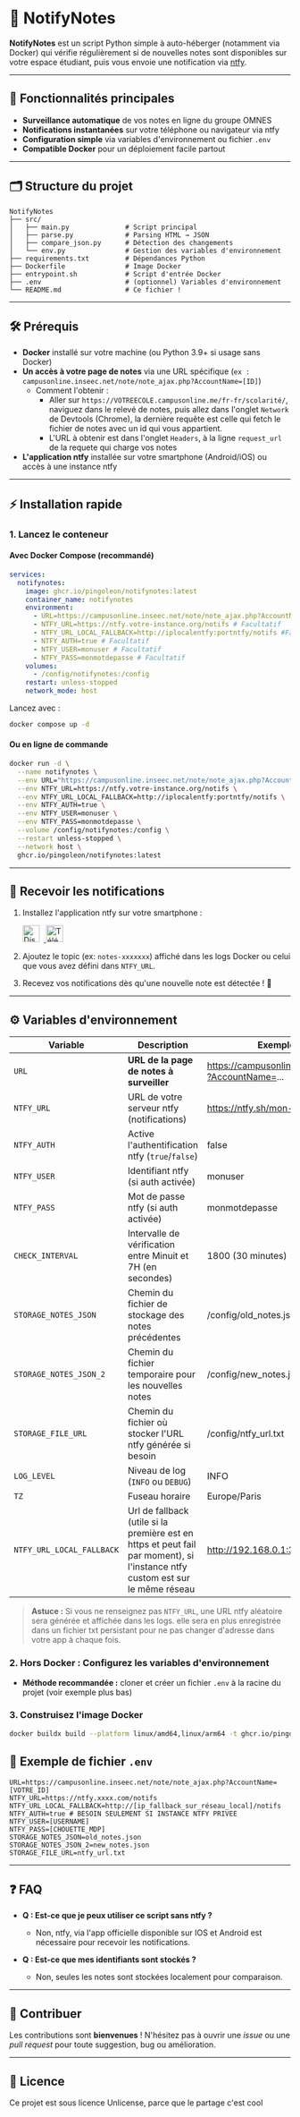# 📢 NotifyNotes

**NotifyNotes** est un script Python simple à auto-héberger (notamment via Docker) qui vérifie régulièrement si de nouvelles notes sont disponibles sur votre espace étudiant, puis vous envoie une notification via [ntfy](https://ntfy.sh/).

---

## 🚀 Fonctionnalités principales

- **Surveillance automatique** de vos notes en ligne du groupe OMNES
- **Notifications instantanées** sur votre téléphone ou navigateur via ntfy
- **Configuration simple** via variables d'environnement ou fichier `.env`
- **Compatible Docker** pour un déploiement facile partout

---

## 🗂️ Structure du projet

```
NotifyNotes
├── src/
│   ├── main.py              # Script principal
│   ├── parse.py             # Parsing HTML → JSON
│   ├── compare_json.py      # Détection des changements
│   └── env.py               # Gestion des variables d'environnement
├── requirements.txt         # Dépendances Python
├── Dockerfile               # Image Docker
├── entrypoint.sh            # Script d'entrée Docker
├── .env                     # (optionnel) Variables d'environnement
└── README.md                # Ce fichier !
```

---

## 🛠️ Prérequis

- **Docker** installé sur votre machine (ou Python 3.9+ si usage sans Docker)
- **Un accès à votre page de notes** via une URL spécifique (`ex : campusonline.inseec.net/note/note_ajax.php?AccountName=[ID]`)
  - Comment l'obtenir :
    - Aller sur `https://VOTREECOLE.campusonline.me/fr-fr/scolarité/`, naviguez dans le relevé de notes, puis allez dans l'onglet `Network` de Devtools (Chrome), la dernière requête est celle qui fetch le fichier de notes avec un id qui vous appartient.
    - L'URL à obtenir est dans l'onglet `Headers`, à la ligne `request_url` de la requete qui charge vos notes
- **L'application ntfy** installée sur votre smartphone (Android/iOS) ou accès à une instance ntfy

---

## ⚡ Installation rapide

### 1. Lancez le conteneur

#### Avec Docker Compose (recommandé)

```yaml
services:
  notifynotes:
    image: ghcr.io/pingoleon/notifynotes:latest
    container_name: notifynotes
    environment:
      - URL=https://campusonline.inseec.net/note/note_ajax.php?AccountName=VOTRE_ID #REQUIS
      - NTFY_URL=https://ntfy.votre-instance.org/notifs # Facultatif
      - NTFY_URL_LOCAL_FALLBACK=http://iplocalentfy:portntfy/notifs #Facultatif
      - NTFY_AUTH=true # Facultatif
      - NTFY_USER=monuser # Facultatif
      - NTFY_PASS=monmotdepasse # Facultatif
    volumes:
      - /config/notifynotes:/config
    restart: unless-stopped
    network_mode: host
```

Lancez avec :

```bash
docker compose up -d
```

#### Ou en ligne de commande

```bash
docker run -d \
  --name notifynotes \
  --env URL="https://campusonline.inseec.net/note/note_ajax.php?AccountName=VOTRE_ID" \
  --env NTFY_URL=https://ntfy.votre-instance.org/notifs \
  --env NTFY_URL_LOCAL_FALLBACK=http://iplocalentfy:portntfy/notifs \
  --env NTFY_AUTH=true \
  --env NTFY_USER=monuser \
  --env NTFY_PASS=monmotdepasse \
  --volume /config/notifynotes:/config \
  --restart unless-stopped \
  --network host \
  ghcr.io/pingoleon/notifynotes:latest
```

---

## 📲 Recevoir les notifications

1. Installez l'application ntfy sur votre smartphone :

   <a href="https://play.google.com/store/apps/details?id=io.heckel.ntfy">
     <img src="https://play.google.com/intl/en_us/badges/static/images/badges/fr_badge_web_generic.png" alt="Disponible sur Google Play" height="30" style="margin-right:8px;"/>
   </a>
   <a href="https://apps.apple.com/us/app/ntfy/id1625396347">
     <img src="https://developer.apple.com/assets/elements/badges/download-on-the-app-store.svg" alt="Télécharger sur l'App Store" height="30"/>
   </a>
2. Ajoutez le topic (ex: `notes-xxxxxxx`) affiché dans les logs Docker ou celui que vous avez défini dans `NTFY_URL`.
3. Recevez vos notifications dès qu'une nouvelle note est détectée ! 🎉

---

## ⚙️ Variables d'environnement

| Variable                    | Description                                                                                                                      | Exemple / Valeur par défaut                                       | Obligatoire |
| --------------------------- | -------------------------------------------------------------------------------------------------------------------------------- | ------------------------------------------------------------------ | ----------- |
| `URL`                     | **URL de la page de notes à surveiller**                                                                                  | https://campusonline.inseec.net/note/note_ajax.php?AccountName=... | ✅ Oui      |
| `NTFY_URL`                | URL de votre serveur ntfy (notifications)                                                                                        | https://ntfy.sh/mon-topic                                          | Non         |
| `NTFY_AUTH`               | Active l'authentification ntfy (`true`/`false`)                                                                              | false                                                              | Non         |
| `NTFY_USER`               | Identifiant ntfy (si auth activée)                                                                                              | monuser                                                            | Non         |
| `NTFY_PASS`               | Mot de passe ntfy (si auth activée)                                                                                             | monmotdepasse                                                      | Non         |
| `CHECK_INTERVAL`          | Intervalle de vérification entre Minuit et 7H (en secondes)                                                                     | 1800 (30 minutes)                                                  | Non         |
| `STORAGE_NOTES_JSON`      | Chemin du fichier de stockage des notes précédentes                                                                            | /config/old_notes.json                                             | Non         |
| `STORAGE_NOTES_JSON_2`    | Chemin du fichier temporaire pour les nouvelles notes                                                                            | /config/new_notes.json                                             | Non         |
| `STORAGE_FILE_URL`        | Chemin du fichier où stocker l'URL ntfy générée si besoin                                                                    | /config/ntfy_url.txt                                               | Non         |
| `LOG_LEVEL`               | Niveau de log (`INFO` ou `DEBUG`)                                                                                            | INFO                                                               | Non         |
| `TZ`                      | Fuseau horaire                                                                                                                   | Europe/Paris                                                       | Non         |
| `NTFY_URL_LOCAL_FALLBACK` | Url de fallback (utile si la première est en https et peut fail par moment), si l'instance ntfy custom est sur le même réseau | http://192.168.0.1:3456/notifs                                     | Non         |

> **Astuce :** Si vous ne renseignez pas `NTFY_URL`, une URL ntfy aléatoire sera générée et affichée dans les logs. elle sera en plus enregistrée dans un fichier txt persistant pour ne pas changer d'adresse dans votre app à chaque fois.

### 2. Hors Docker : Configurez les variables d'environnement

- **Méthode recommandée :** cloner et créer un fichier `.env` à la racine du projet (voir exemple plus bas)

### 3. Construisez l'image Docker

```bash
docker buildx build --platform linux/amd64,linux/arm64 -t ghcr.io/pingoleon/notifynotes:latest .
```

## 📝 Exemple de fichier `.env`

```
URL=https://campusonline.inseec.net/note/note_ajax.php?AccountName=[VOTRE_ID]
NTFY_URL=https://ntfy.xxxx.com/notifs
NTFY_URL_LOCAL_FALLBACK=http://[ip_fallback_sur_réseau_local]/notifs
NTFY_AUTH=true # BESOIN SEULEMENT SI INSTANCE NTFY PRIVEE
NTFY_USER=[USERNAME]
NTFY_PASS=[CHOUETTE_MDP]
STORAGE_NOTES_JSON=old_notes.json
STORAGE_NOTES_JSON_2=new_notes.json
STORAGE_FILE_URL=ntfy_url.txt
```

---

## ❓ FAQ

- **Q : Est-ce que je peux utiliser ce script sans ntfy ?**

  - Non, ntfy, via l'app officielle disponible sur IOS et Android est nécessaire pour recevoir les notifications.
- **Q : Est-ce que mes identifiants sont stockés ?**

  - Non, seules les notes sont stockées localement pour comparaison.

---

## 🤝 Contribuer

Les contributions sont **bienvenues** !
N'hésitez pas à ouvrir une *issue* ou une *pull request* pour toute suggestion, bug ou amélioration.

---

## 📝 Licence

Ce projet est sous licence Unlicense, parce que le partage c'est cool
